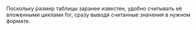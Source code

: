 Поскольку размер таблицы заранее известен, удобно считывать её вложенными циклами for, сразу выводя считанные значения в нужном формате.